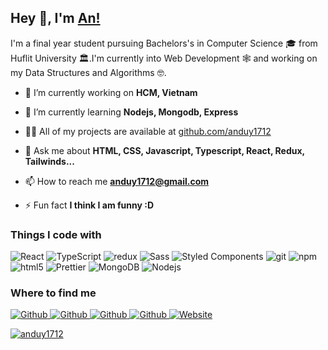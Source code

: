 ## Hey 👋, I'm [An!](https://github.com/anduy1712/)

I'm a final year student pursuing Bachelors's in Computer Science 🎓 from Huflit University 🏛.I'm currently into Web Development 🕸️ and working on my Data Structures and Algorithms 🤓.


- 🔭 I’m currently working on **HCM, Vietnam**

- 🌱 I’m currently learning **Nodejs, Mongodb, Express**

- 👨‍💻 All of my projects are available at [github.com/anduy1712](github.com/anduy1712)

- 💬 Ask me about **HTML, CSS, Javascript, Typescript, React, Redux, Tailwinds...**

- 📫 How to reach me **anduy1712@gmail.com**

- ⚡ Fun fact **I think I am funny :D**
<h3>Things I code with</h3>
<p>
  <img alt="React" src="https://img.shields.io/badge/-React-45b8d8?style=flat-square&logo=react&logoColor=white" />
  <img alt="TypeScript" src="https://img.shields.io/badge/-TypeScript-007ACC?style=flat-square&logo=typescript&logoColor=white" />
  <img alt="redux" src="https://img.shields.io/badge/-Redux-764ABC?style=flat-square&logo=redux&logoColor=white" />
  <img alt="Sass" src="https://img.shields.io/badge/-Sass-CC6699?style=flat-square&logo=sass&logoColor=white" />
  <img alt="Styled Components" src="https://img.shields.io/badge/-Styled_Components-db7092?style=flat-square&logo=styled-components&logoColor=white" />
  <img alt="git" src="https://img.shields.io/badge/-Git-F05032?style=flat-square&logo=git&logoColor=white" />
  <img alt="npm" src="https://img.shields.io/badge/-NPM-CB3837?style=flat-square&logo=npm&logoColor=white" />
  <img alt="html5" src="https://img.shields.io/badge/-HTML5-E34F26?style=flat-square&logo=html5&logoColor=white" />
  <img alt="Prettier" src="https://img.shields.io/badge/-Prettier-F7B93E?style=flat-square&logo=prettier&logoColor=white" />
  <img alt="MongoDB" src="https://img.shields.io/badge/-MongoDB-13aa52?style=flat-square&logo=mongodb&logoColor=white" />
  <img alt="Nodejs" src="https://img.shields.io/badge/-Nodejs-43853d?style=flat-square&logo=Node.js&logoColor=white" />
</p>
<h3>Where to find me</h3>
<p><a href="https://github.com/anduy1712" target="_blank"><img alt="Github" src="https://img.shields.io/badge/GitHub-%2312100E.svg?&style=for-the-badge&logo=Github&logoColor=white" />
  <a href="https://www.facebook.com/an.ptd" target="_blank"><img alt="Github" src="https://img.shields.io/badge/Facebook-1877F2?style=for-the-badge&logo=facebook&logoColor=white" />
  <a href="https://instagram.com/an.ptd" target="_blank"><img alt="Github" src="https://img.shields.io/badge/Instagram-E4405F?style=for-the-badge&logo=instagram&logoColor=white" />
  <a href="https://www.tiktok.com/@an.ptd" target="_blank"><img alt="Github" src="https://img.shields.io/badge/TikTok-000000?style=for-the-badge&logo=tiktok&logoColor=white"/>
 <a href="https://duyandev.netlify.app" target="_blank"><img alt="Website" src="https://img.shields.io/badge/website-000000?style=for-the-badge&logo=About.me&logoColor=white"/>
</p>


<p><img align="center" src="https://github-readme-stats.vercel.app/api/top-langs?username=anduy1712&show_icons=true&locale=en&layout=compact" alt="anduy1712" /></p>
